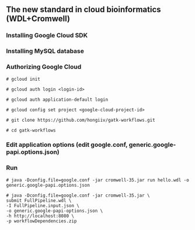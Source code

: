 ## The new standard in cloud bioinformatics (WDL+Cromwell)

### Installing Google Cloud SDK

### Installing MySQL database

### Authorizing Google Cloud

`# gcloud init`

`# gcloud auth login <login-id>`

`# gcloud auth application-default login`

`# gcloud config set project <google-cloud-project-id>`

`# git clone https://github.com/hongiiv/gatk-workflows.git`

`# cd gatk-workflows`

### Edit application options (edit google.conf, generic.google-papi.options.json)

### Run

`# java -Dconfig.file=google.conf -jar cromwell-35.jar run hello.wdl -o generic.google-papi.options.json`

	# java -Dconfig.file=google.conf -jar cromwell-35.jar \
	submit FullPipeline.wdl \
	-I FullPipeline.input.json \
	-o generic.google-papi-options.json \
	-h http://localhost:8080 \
	-p workflowDependencies.zip
